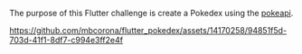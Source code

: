 
The purpose of this Flutter challenge is create a Pokedex using the [pokeapi](https://pokeapi.co/).


https://github.com/mbcorona/flutter_pokedex/assets/14170258/94851f5d-703d-41f1-8df7-c994e3ff2e4f

